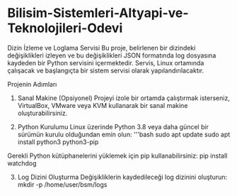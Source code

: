 # Bilisim-Sistemleri-Altyapi-ve-Teknolojileri-Odevi

Dizin İzleme ve Loglama Servisi
Bu proje, belirlenen bir dizindeki değişiklikleri izleyen ve bu değişiklikleri JSON formatında log dosyasına kaydeden bir Python servisini içermektedir. Servis, Linux ortamında çalışacak ve başlangıçta bir sistem servisi olarak yapılandırılacaktır.

Projenin Adımları
1. Sanal Makine (Opsiyonel)
Projeyi izole bir ortamda çalıştırmak isterseniz, VirtualBox, VMware veya KVM kullanarak bir sanal makine oluşturabilirsiniz.

3. Python Kurulumu
Linux üzerinde Python 3.8 veya daha güncel bir sürümün kurulu olduğundan emin olun:
'''bash
sudo apt update
sudo apt install python3 python3-pip

Gerekli Python kütüphanelerini yüklemek için pip kullanabilirsiniz:
pip install watchdog

3. Log Dizini Oluşturma
Değişikliklerin kaydedileceği log dizinini oluşturun:
mkdir -p /home/user/bsm/logs
